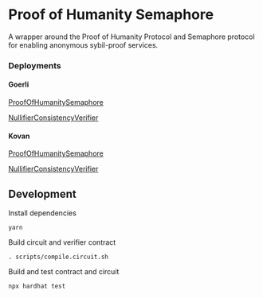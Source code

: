 # Proof of Humanity Semaphore

A wrapper around the Proof of Humanity Protocol and Semaphore protocol for enabling anonymous sybil-proof services.

### Deployments

#### Goerli

[ProofOfHumanitySemaphore](https://goerli.etherscan.io/address/0x66da68cFBaED487Ff3044E3D12Ef47d89ff2e45f)

[NullifierConsistencyVerifier](https://goerli.etherscan.io/address/0x26D3a8c7254f0Ce06f3417d30b2753e4CC3fCD4f)

#### Kovan

[ProofOfHumanitySemaphore](https://kovan.etherscan.io/address/0x3734638e20Ed2CCA1B99A73ffC7d37c966066EFE)

[NullifierConsistencyVerifier](https://kovan.etherscan.io/address/0x320F890B1D5298f338E292dF3Cea6d748C26E988)

## Development

Install dependencies

```
yarn
```

Build circuit and verifier contract

```
. scripts/compile.circuit.sh
```

Build and test contract and circuit

```
npx hardhat test
```
